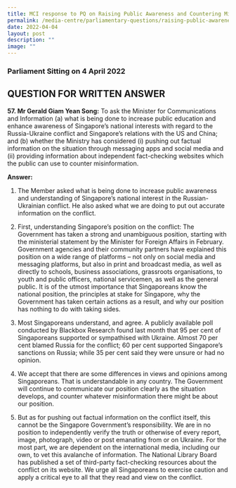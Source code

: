 ```yaml
---
title: MCI response to PQ on Raising Public Awareness and Countering Misinformation
permalink: /media-centre/parliamentary-questions/raising-public-awareness-and-countering-misinformation/
date: 2022-04-04
layout: post
description: ""
image: ""
---
```

### Parliament Sitting on 4 April 2022

QUESTION FOR WRITTEN ANSWER
------------------------------------
**57. Mr Gerald Giam Yean Song:** To ask the Minister for Communications and Information (a) what is being done to increase public education and enhance awareness of Singapore’s national interests with regard to the Russia-Ukraine conflict and Singapore’s relations with the US and China; and (b) whether the Ministry has considered (i) pushing out factual information on the situation through messaging apps and social media and (ii) providing information about independent fact-checking websites which the public can use to counter misinformation.

**Answer:**
1. The Member asked what is being done to increase public awareness and understanding of Singapore’s national interest in the Russian-Ukrainian conflict. He also asked what we are doing to put out accurate information on the conflict.

2.  First, understanding Singapore’s position on the conflict: The Government has taken a strong and unambiguous position, starting with the ministerial statement by the Minister for Foreign Affairs in February. Government agencies and their community partners have explained this position on a wide range of platforms – not only on social media and messaging platforms, but also in print and broadcast media, as well as directly to schools, business associations, grassroots organisations, to youth and public officers, national servicemen, as well as the general public. It is of the utmost importance that Singaporeans know the national position, the principles at stake for Singapore, why the Government has taken certain actions as a result, and why our position has nothing to do with taking sides.

3. Most Singaporeans understand, and agree. A publicly available poll conducted by Blackbox Research found last month that 95 per cent of Singaporeans supported or sympathised with Ukraine. Almost 70 per cent blamed Russia for the conflict; 60 per cent supported Singapore’s sanctions on Russia; while 35 per cent said they were unsure or had no opinion.

4. We accept that there are some differences in views and opinions among Singaporeans. That is understandable in any country. The Government will continue to communicate our position clearly as the situation develops, and counter whatever misinformation there might be about our position.

5. But as for pushing out factual information on the conflict itself, this cannot be the Singapore Government’s responsibility. We are in no position to independently verify the truth or otherwise of every report, image, photograph, video or post emanating from or on Ukraine. For the most part, we are dependent on the international media, including our own, to vet this avalanche of information. The National Library Board has published a set of third-party fact-checking resources about the conflict on its website. We urge all Singaporeans to exercise caution and apply a critical eye to all that they read and view on the conflict.